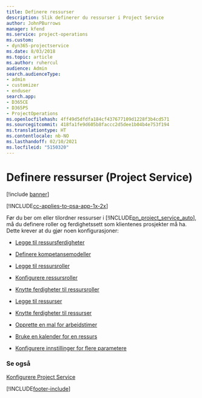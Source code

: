 ```yaml
---
title: Definere ressurser
description: Slik definerer du ressurser i Project Service
author: JohnPBurrows
manager: kfend
ms.service: project-operations
ms.custom:
- dyn365-projectservice
ms.date: 8/03/2018
ms.topic: article
ms.author: ruhercul
audience: Admin
search.audienceType:
- admin
- customizer
- enduser
search.app:
- D365CE
- D365PS
- ProjectOperations
ms.openlocfilehash: 4ff49d5dfdfa184cf437677109d1228f3b4cd571
ms.sourcegitcommit: 418fa1fe9d605b8faccc2d5dee1b04b4e753f194
ms.translationtype: HT
ms.contentlocale: nb-NO
ms.lasthandoff: 02/10/2021
ms.locfileid: "5150320"
---
```

# <a name="set-up-resources-project-service"></a>Definere ressurser (Project Service)

[!include [banner](../includes/psa-now-project-operations.md)]

[!INCLUDE[cc-applies-to-psa-app-1x-2x](../includes/cc-applies-to-psa-app-1x-2x.md)]

Før du ber om eller tilordner ressurser i [!INCLUDE[pn_project_service_auto](../includes/pn-project-service-auto.md)], må du definere roller og ferdighetssett som klientenes prosjekter må ha. Dette krever at du gjør noen konfigurasjoner:  
  
-   [Legge til ressursferdigheter](../psa/add-resource-skills.md)  
  
-   [Definere kompetansemodeller](../psa/set-up-proficiency-models.md)  
  
-   [Legge til ressursroller](../psa/add-resource-roles.md)  
  
-   [Konfigurere ressursroller](../psa/configure-resource-roles.md)  
  
-   [Knytte ferdigheter til ressursroller](../psa/associate-skills-with-resource-roles.md)  
  
-   [Legge til ressurser](../psa/add-resources.md)  
  
-   [Knytte ferdigheter til ressurser](../psa/associate-skills-with-resources.md)  
  
-   [Opprette en mal for arbeidstimer](../psa/create-work-hours-template.md)  
  
-   [Bruke en kalender for en ressurs](../psa/apply-calendar-resource.md)  
  
-   [Konfigurere innstillinger for flere parametere](../psa/configure-additional-parameters-settings.md)  
  
### <a name="see-also"></a>Se også  
 [Konfigurere Project Service](../psa/configure.md)


[!INCLUDE[footer-include](../includes/footer-banner.md)]